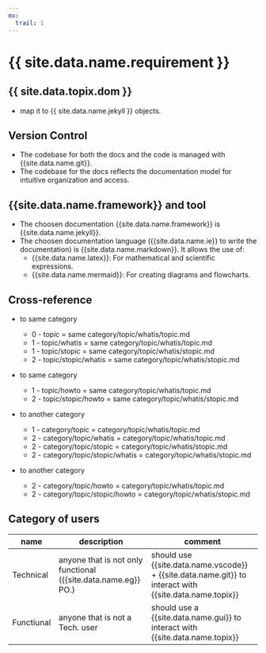 ```yaml
---
mx:
  trail: 1
---
```




# {{ site.data.name.requirement }}


## {{ site.data.topix.dom }}
- map it to {{ site.data.name.jekyll }} objects.

## Version Control
- The codebase for both the docs and the code is managed with {{site.data.name.git}}.
- The codebase for the docs reflects the documentation model for intuitive organization and access.

## {{site.data.name.framework}} and tool
- The choosen documentation {{site.data.name.framework}} is {{site.data.name.jekyll}}.
- The choosen documentation language ({{site.data.name.ie}} to write the documentation) is {{site.data.name.markdown}}. It allows the use of:
  - {{site.data.name.latex}}:   For mathematical and scientific expressions.
  - {{site.data.name.mermaid}}: For creating diagrams and flowcharts.

## Cross-reference
- to same category
  - 0 - topic                = same category/topic/whatis/topic.md
  - 1 - topic/whatis         = same category/topic/whatis/topic.md
  - 1 - topic/stopic         = same category/topic/whatis/stopic.md
  - 2 - topic/stopic/whatis  = same category/topic/whatis/stopic.md

- to same category
  - 1 - topic/howto           = same category/topic/whatis/topic.md
  - 2 - topic/stopic/howto    = same category/topic/whatis/stopic.md

- to another category
  - 1 - category/topic                = category/topic/whatis/topic.md
  - 2 - category/topic/whatis         = category/topic/whatis/topic.md
  - 2 - category/topic/stopic         = category/topic/whatis/stopic.md
  - 2 - category/topic/stopic/whatis  = category/topic/whatis/stopic.md

- to another category
  - 2 - category/topic/howto          = category/topic/whatis/topic.md
  - 2 - category/topic/stopic/howto   = category/topic/whatis/stopic.md


## Category of users

|name|description|comment|
|-|-|-|
|Technical|anyone that is not only functional ({{site.data.name.eg}} PO.)|should use {{site.data.name.vscode}} + {{site.data.name.git}} to interact with {{site.data.name.topix}}|
|Functiunal|anyone that is not a Tech. user|should use a {{site.data.name.gui}} to interact with {{site.data.name.topix}}|

<br>

